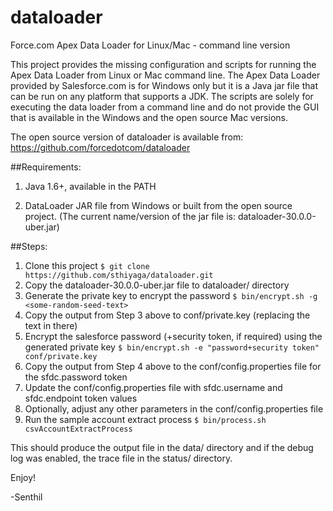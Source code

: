 dataloader
==========

Force.com Apex Data Loader for Linux/Mac - command line version

This project provides the missing configuration and scripts for running the Apex Data Loader from Linux or Mac command line. The Apex Data Loader provided by Salesforce.com is for Windows only but it is a Java jar file that can be run on any platform that supports a JDK. The scripts are solely for executing the data loader from a command line and do not provide the GUI that is available in the Windows and the open source Mac versions. 

The open source version of dataloader is available from: https://github.com/forcedotcom/dataloader

##Requirements: 

1. Java 1.6+, available in the PATH

2. DataLoader JAR file from Windows or built from the open source project. 
(The current name/version of the jar file is: dataloader-30.0.0-uber.jar)

##Steps: 

1. Clone this project 
  `
  $ git clone https://github.com/sthiyaga/dataloader.git
  `
2. Copy the dataloader-30.0.0-uber.jar file to dataloader/ directory
3. Generate the private key to encrypt the password
  `
  $ bin/encrypt.sh -g <some-random-seed-text> 
  `
4. Copy the output from Step 3 above to conf/private.key (replacing the text in there)
5. Encrypt the salesforce password (+security token, if required) using the generated private key
  `
  $ bin/encrypt.sh -e "password+security token" conf/private.key
  `
6. Copy the output from Step 4 above to the conf/config.properties file for the sfdc.password token 
7. Update the conf/config.properties file with sfdc.username and sfdc.endpoint token values
8. Optionally, adjust any other parameters in the conf/config.properties file
9. Run the sample account extract process
  `
  $ bin/process.sh csvAccountExtractProcess
  `

This should produce the output file in the data/ directory and if the debug log was enabled, the trace file in the status/ directory. 

Enjoy!

-Senthil

